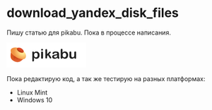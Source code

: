 # download_yandex_disk_files
Пишу статью для pikabu. Пока в процессе написания.

![статья написана для Pikabu](/img/pikabu.png)

Пока редактирую код, а так же тестирую на разных платформах:
- Linux Mint
- Windows 10
